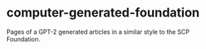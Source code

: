 # computer-generated-foundation
Pages of a GPT-2 generated articles in a similar style to the SCP Foundation.
